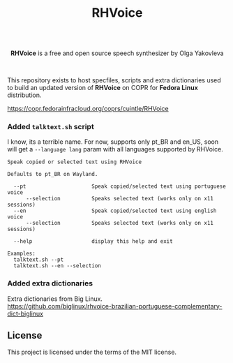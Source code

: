 <h1 align="center">RHVoice</h1>
<br>
<br>
<p align="center"><b>RHVoice</b> is a free and open source speech synthesizer by Olga Yakovleva</p>
<br/>

This repository exists to host specfiles, scripts and extra dictionaries used to build an updated version of **RHVoice** on COPR for **Fedora Linux** distribution.
 
https://copr.fedorainfracloud.org/coprs/cuintle/RHVoice  

### Added `talktext.sh` script

I know, its a terrible name. For now, supports only pt_BR and en_US, soon will get a `--language lang` param with all languages supported by RHVoice. 

```Usage: talktext.sh [OPTIONS]
Speak copied or selected text using RHVoice

Defaults to pt_BR on Wayland.

  --pt                     Speak copied/selected text using portuguese voice
      --selection          Speaks selected text (works only on x11 sessions)
  --en                     Speak copied/selected text using english voice
      --selection          Speaks selected text (works only on x11 sessions)

  --help                   display this help and exit

Examples:
  talktext.sh --pt
  talktext.sh --en --selection
```

 ### Added extra dictionaries
Extra dictionaries from Big Linux.  
https://github.com/biglinux/rhvoice-brazilian-portuguese-complementary-dict-biglinux  

## License  

This project is licensed under the terms of the MIT license.
